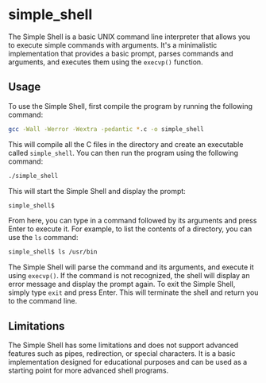 # simple_shell
The Simple Shell is a basic UNIX command line interpreter that allows you to execute simple commands with arguments. It's a minimalistic implementation that provides a basic prompt, parses commands and arguments, and executes them using the `execvp()` function.

## Usage
To use the Simple Shell, first compile the program by running the following command:
```bash
gcc -Wall -Werror -Wextra -pedantic *.c -o simple_shell
```
This will compile all the C files in the directory and create an executable called `simple_shell`. You can then run the program using the following command:
```bash
./simple_shell
```
This will start the Simple Shell and display the prompt:
```bash
simple_shell$
```
From here, you can type in a command followed by its arguments and press Enter to execute it. For example, to list the contents of a directory, you can use the `ls` command:
```bash
simple_shell$ ls /usr/bin
```
The Simple Shell will parse the command and its arguments, and execute it using `execvp()`. If the command is not recognized, the shell will display an error message and display the prompt again.
To exit the Simple Shell, simply type `exit` and press Enter. This will terminate the shell and return you to the command line.

## Limitations
The Simple Shell has some limitations and does not support advanced features such as pipes, redirection, or special characters. It is a basic implementation designed for educational purposes and can be used as a starting point for more advanced shell programs.
